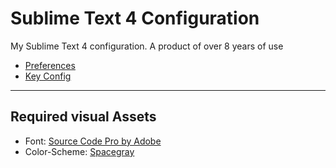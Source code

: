 # Sublime Text 4 Configuration

My Sublime Text 4 configuration. A product of over 8 years of use

* [Preferences](https://github.com/Werninator/sublime-config/blob/master/config.json)
* [Key Config](https://github.com/Werninator/sublime-config/blob/master/keyconfig.json)

---

## Required visual Assets

* Font: [Source Code Pro by Adobe](https://github.com/adobe-fonts/source-code-pro)
* Color-Scheme: [Spacegray](http://kkga.github.io/spacegray/)
